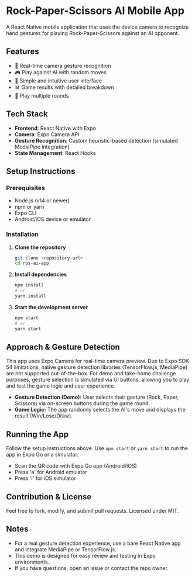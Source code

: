 # Rock-Paper-Scissors AI Mobile App

A React Native mobile application that uses the device camera to recognize hand gestures for playing Rock-Paper-Scissors against an AI opponent.

## Features

- 📱 Real-time camera gesture recognition
- 🎮 Play against AI with random moves
- 🎯 Simple and intuitive user interface
- 📊 Game results with detailed breakdown
- 🔄 Play multiple rounds

## Tech Stack

- **Frontend**: React Native with Expo
- **Camera**: Expo Camera API
- **Gesture Recognition**: Custom heuristic-based detection (simulated MediaPipe integration)
- **State Management**: React Hooks

## Setup Instructions

### Prerequisites

- Node.js (v14 or newer)
- npm or yarn
- Expo CLI
- Android/iOS device or emulator

### Installation

1. **Clone the repository**
   ```bash
   git clone <repository-url>
   cd rps-ai-app
   ```
2. **Install dependencies**
   ```bash
   npm install
   # or
   yarn install
   ```
3. **Start the development server**
   ```bash
   npm start
   # or
   yarn start
   ```

## Approach & Gesture Detection

This app uses Expo Camera for real-time camera preview. Due to Expo SDK 54 limitations, native gesture detection libraries (TensorFlow.js, MediaPipe) are not supported out-of-the-box. For demo and take-home challenge purposes, gesture selection is simulated via UI buttons, allowing you to play and test the game logic and user experience.

- **Gesture Detection (Demo):** User selects their gesture (Rock, Paper, Scissors) via on-screen buttons during the game round.
- **Game Logic:** The app randomly selects the AI's move and displays the result (Win/Lose/Draw).

## Running the App

Follow the setup instructions above. Use `npm start` or `yarn start` to run the app in Expo Go or a simulator.

- Scan the QR code with Expo Go app (Android/iOS)
- Press 'a' for Android emulator
- Press 'i' for iOS simulator

## Contribution & License

Feel free to fork, modify, and submit pull requests. Licensed under MIT.

## Notes
- For a real gesture detection experience, use a bare React Native app and integrate MediaPipe or TensorFlow.js.
- This demo is designed for easy review and testing in Expo environments.
- If you have questions, open an issue or contact the repo owner.